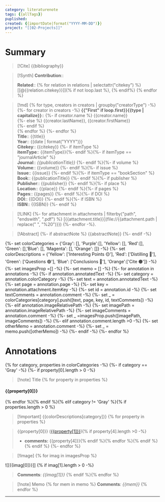 ```yaml
---
category: literaturenote
tags: {{allTags}}
puplished: 
created: {{importDate|format("YYYY-MM-DD")}}
project: "[[02-Projects]]"
---
```

# Summary
> 
>


> [!Cite]
> {{bibliography}}

>[!Synth]
>**Contribution**:: 
>
>**Related**:: {% for relation in relations | selectattr("citekey") %} [[@{{relation.citekey}}]]{% if not loop.last %}, {% endif%} {% endfor %}
>

>[!md]
{% for type, creators in creators | groupby("creatorType") -%}
{%- for creator in creators -%}
> **{{"First" if loop.first}}{{type | capitalize}}**::
{%- if creator.name %} {{creator.name}}  
{%- else %} {{creator.lastName}}, {{creator.firstName}}  
{%- endif %}  
{% endfor %}
{%- endfor %}    
> **Title**:: {{title}}  
> **Year**:: {{date | format("YYYY")}}   
> **Citekey**:: {{citekey}} {%- if itemType %}  
> **itemType**:: {{itemType}}{%- endif %}{%- if itemType == "journalArticle" %}  
> **Journal**:: *{{publicationTitle}}* {%- endif %}{%- if volume %}  
> **Volume**:: {{volume}} {%- endif %}{%- if issue %}  
> **Issue**:: {{issue}} {%- endif %}{%- if itemType == "bookSection" %}  
> **Book**:: {{publicationTitle}} {%- endif %}{%- if publisher %}  
> **Publisher**:: {{publisher}} {%- endif %}{%- if place %}  
> **Location**:: {{place}} {%- endif %}{%- if pages %}   
> **Pages**:: {{pages}} {%- endif %}{%- if DOI %}  
> **DOI**:: {{DOI}} {%- endif %}{%- if ISBN %}  
> **ISBN**:: {{ISBN}} {%- endif %}    

> [!LINK] 
> {%- for attachment in attachments | filterby("path", "endswith", ".pdf") %}
>  [{{attachment.title}}](file://{{attachment.path | replace(" ", "%20")}})  {%- endfor -%}.

> [!Abstract]
> {%- if abstractNote %}
> {{abstractNote}}
> {%- endif -%}

{%- set colorCategories = {'Gray': [], 'Purple':[], 'Yellow': [], 'Red':[], 'Green': [],'Blue': [], 'Magenta': [], 'Orange': []} -%}
{%- set colorDescriptions = {'Yellow': ['Interesting Points 🟡'], 'Red': ['Distilling 🔴'], 'Green': ['Questions 🟢'], 'Blue': ['Conclusions 🔵'], 'Orange':['Cite 🟠']} -%}
{%- set imagesProp =[] -%} {%- set memo = [] -%}
{%- for annotation in annotations -%}
	{%- if annotation.annotatedText -%}
		{%- set category = annotation.colorCategory -%}
		{%- set text = annotation.annotatedText -%}
		{%- set page = annotation.page -%}
		{%- set key = annotation.attachment.itemKey -%}
		{%- set id = annotation.id -%}
		{%- set textComments = annotation.comment -%}
		{%- set _ = colorCategories[category].push([text, page, key, id, textComments]) -%}
	{%- elif annotation.imageRelativePath -%}
		{%- set imagePath = annotation.imageRelativePath -%}
		{%- set imageComments = annotation.comment -%}
		{%- set _ =imagesProp.push([imagePath, imageComments]) -%}
	{%- elif annotation.comment.length >0 -%}
		{%- set otherMemo = annotation.comment -%}
		{%- set _ = memo.push([otherMemo]) -%}
	{%- endif -%}
{%- endfor %}
# Annotations
{% for category, properties in colorCategories -%}
	{%- if category == 'Gray' -%}
		{%- if property[0].length > 0 -%}
>[!note] Title {% for property in properties %} 
#### {{property[0]}}
{% endfor %}{% endif %}{% elif category != 'Gray' %}{% if properties.length > 0 %}
>[!important] {{colorDescriptions[category]}} {% for property in properties %} 

> {{property[0]}} ([{{property[1]}}](zotero://open-pdf/library/items/{{property[2]}}?page={{property[1]}}&annotation={{property[3]}})){% if property[4].length >0 -%}
> - **comments:** {{property[4]}}{% endif %}{% endfor %}{% endif %}{% endif %}
{%- endfor %}

> [!Image] {% for imag in imagesProp %}

![[{{imag[0]}}]] {% if imag[1].length > 0 -%}
> **Comments**:
> *{{imag[1]}}* {% endif %}{% endfor %}

>[!note] Memo
{% for mem in memo %}
> **Comments**:
> *{{mem}}* {% endfor %}

****